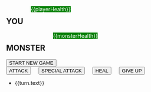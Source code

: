 <!DOCTYPE html>
<html>
<head>
    <title>Monster Slayer</title>
    <script src="https://npmcdn.com/vue/dist/vue.js"></script>
    <link rel="stylesheet" href="css/foundation.min.css">
    <link rel="stylesheet" href="css/app.css">
</head>
<body>
<div id="app">
    <section class="row">
        <div class="small-6 columns">
            <h1 class="text-center">YOU</h1>
            <div class="healthbar">
                <div 
                class="healthbar text-center" 
                style="background-color: green; margin: 0; color: white;"
                :style="{width: playerHealth+'%'}"
                >
                        {{playerHealth}}
                </div>
            </div>
        </div>
        <div class="small-6 columns">
            <h1 class="text-center">MONSTER</h1>
            <div class="healthbar">
                <div 
                class="healthbar text-center" 
                style="background-color: green; margin: 0; color: white;"
                :style="{width: monsterHealth+'%'}"
                >
                    {{monsterHealth}}
                </div>
            </div>
        </div>
    </section>
    <section class="row controls" v-if="!gameIsRunning">
        <div class="small-12 columns">
            <button id="start-game" @click="startGame">START NEW GAME</button>
        </div>
    </section>
    <section class="row controls" v-if="gameIsRunning">
        <div class="small-12 columns">
            <button id="attack" @click="attack">ATTACK</button>
            <button id="special-attack" @click="specialAttack">SPECIAL ATTACK</button>
            <button id="heal" @click="heal">HEAL</button>
            <button id="give-up" @click="giveUp">GIVE UP</button>
        </div>
    </section>
    <section class="row log" v-if="turns.length > 0">
        <div class="small-12 columns">
            <ul >
                <li 
                    v-for="turn in turns" 
                    :class="{'player-turn':turn.isPlayer,'monster-turn': !turn.isPlayer}"
                >
                        {{turn.text}}
                </li>
            </ul>
        </div>
    </section>
</div>
<script src="app.js"></script>
</body>
</html>
